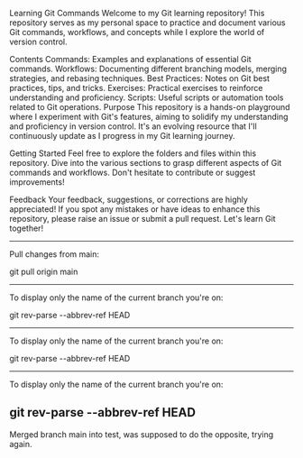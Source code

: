 Learning Git Commands
Welcome to my Git learning repository! This repository serves as my personal space to practice and document various Git commands, workflows, and concepts while I explore the world of version control.

Contents
Commands: Examples and explanations of essential Git commands.
Workflows: Documenting different branching models, merging strategies, and rebasing techniques.
Best Practices: Notes on Git best practices, tips, and tricks.
Exercises: Practical exercises to reinforce understanding and proficiency.
Scripts: Useful scripts or automation tools related to Git operations.
Purpose
This repository is a hands-on playground where I experiment with Git's features, aiming to solidify my understanding and proficiency in version control. It's an evolving resource that I'll continuously update as I progress in my Git learning journey.

Getting Started
Feel free to explore the folders and files within this repository. Dive into the various sections to grasp different aspects of Git commands and workflows. Don't hesitate to contribute or suggest improvements!

Feedback
Your feedback, suggestions, or corrections are highly appreciated! If you spot any mistakes or have ideas to enhance this repository, please raise an issue or submit a pull request. Let's learn Git together!

------------------------------------------------------------------------------------------------------------------------------------

Pull changes from main:

git pull origin main

------------------------------------------------------------------------------------------------------------------------------------

To display only the name of the current branch you're on:

git rev-parse --abbrev-ref HEAD

------------------------------------------------------------------------------------------------------------------------------------

To display only the name of the current branch you're on:

git rev-parse --abbrev-ref HEAD

------------------------------------------------------------------------------------------------------------------------------------
To display only the name of the current branch you're on:

git rev-parse --abbrev-ref HEAD
-----------------------------------------------------------------------------------------------------------------------------------

Merged branch main into test, was supposed to do the opposite, trying again.
